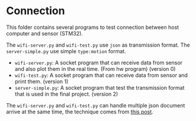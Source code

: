 # Connection

This folder contains several programs to test connection between host computer and sensor (STM32). 

The `wifi-server.py` and `wifi-test.py` use `json` as transmission format. The `server-simple.py` use simple `type:motion` format.

- `wifi-server.py`: A socket program that can receive data from sensor and also plot them in the real time. (From hw program) (version 0)
- `wifi-test.py`: A socket program that can receive data from sensor and print them. (version 1)
- `server-simple.py`: A socket program that test the transmission format that is used in the final project. (version 2)

The `wifi-server.py` and `wifi-test.py` can handle multiple json document arrive at the same time, the technique comes from [this post](https://stackoverflow.com/questions/36967236/parse-multiple-json-objects-that-are-in-one-line/43807246).